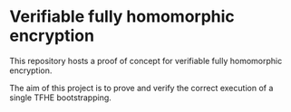 # Verifiable fully homomorphic encryption

This repository hosts a proof of concept for verifiable fully homomorphic encryption.

The aim of this project is to prove and verify the correct execution of a single TFHE bootstrapping.